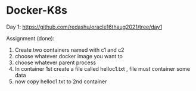 # Docker-K8s

Day 1:
  https://github.com/redashu/oracle16thaug2021/tree/day1
  
Assignment (done):
  1. Create two containers named with  <yourname>c1 and <yourname>c2
  2. choose whatever docker image you want to 
  3. choose whatever parent process 
  4. In container 1st create a file called  helloc1.txt , file must container some data 
  5. now copy helloc1.txt to  2nd container
